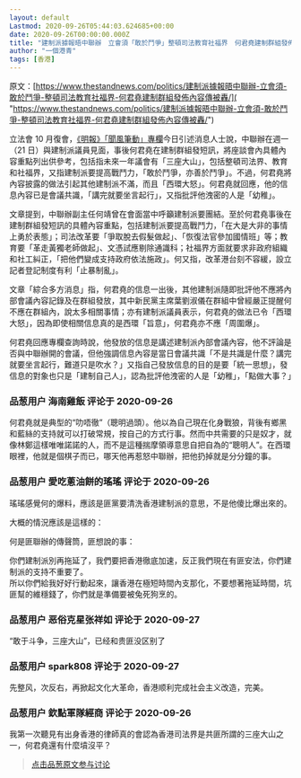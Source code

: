 ```yaml
---
layout: default
Lastmod: 2020-09-26T05:44:03.624685+00:00
date: 2020-09-26T00:00:00.000Z
title: "建制派據報晤中聯辦　立會須「敢於鬥爭」整頓司法教育社福界　何君堯建制群組發佈內容傳被轟"
author: "一個港青"
tags: [香港]
---
```


原文：[https://www.thestandnews.com/politics/建制派據報晤中聯辦-立會須-敢於鬥爭-整頓司法教育社福界-何君堯建制群組發佈內容傳被轟/]( "https://www.thestandnews.com/politics/建制派據報晤中聯辦-立會須-敢於鬥爭-整頓司法教育社福界-何君堯建制群組發佈內容傳被轟/")  
  
立法會 10 月復會，[《明報》「聞風筆動」專欄]( "https://www.mingpao.com/?fbclid=IwAR3P79em7vev3ctjB-P_7OUzD0Rre0SgyStNiYgF4vQf3cgu8PNb0j3dqhg")今日引述消息人士說，中聯辦在週一（21 日）與建制派議員見面，事後何君堯在建制群組發短訊，將座談會內具體內容重點列出供參考，包括指未來一年議會有「三座大山」，包括整頓司法界、教育和社福界，又指建制派要提高戰鬥力，「敢於鬥爭，亦善於鬥爭」。不過，何君堯將內容披露的做法引起其他建制派不滿，而且「西環大怒」。何君堯就回應，他的信息內容已是會議共識，「講完就要坐言起行」，又指批評他洩密的人是「幼稚」。  
  
文章提到，中聯辦副主任何靖曾在會面當中呼籲建制派要團結。至於何君堯事後在建制群組發短訊的具體內容重點，包括建制派要提高戰鬥力，「在大是大非的事情上勇於表態」；司法改革要「爭取脫去假髮做起」、「恢復法官參加國情班」等；教育要「革走黃獨老師做起」、文憑試應剔除通識科；社福界方面就要求非政府組織和社工糾正，「把他們變成支持政府依法施政」。何又指，改革港台刻不容緩，設立記者登記制度有利「止暴制亂」。  
  
文章「綜合多方消息」指，何君堯的信息一出後，其他建制派隨即批評他不應將內部會議內容記錄及在群組發放，其中新民黨主席葉劉淑儀在群組中曾經嚴正提醒何不應在群組內，說太多相關事情；亦有建制派議員表示，何君堯的做法已令「西環大怒」，因為即使相關信息真的是西環「旨意」，何君堯亦不應「周圍爆」。  
  
何君堯回應專欄查詢時說，他發放的信息是講述建制派內部會議內容，他不評論是否與中聯辦開的會議，但他強調信息內容是當日會議共識「不是共識是什麼？講完就要坐言起行，難道只是吹水？」又指自己發放信息的目的是要「統一思想」，發信息的對象也只是「建制自己人」，認為批評他洩密的人是「幼稚」，「點做大事？」

            
### 品葱用户 **海南雞飯** 评论于 2020-09-26
        
何君堯就是典型的“叻唔徹”（聰明過頭）。他以為自己現在化身戰狼，背後有鄉黑和藍絲的支持就可以打破常規，按自己的方式行事。然而中共需要的只是奴才，就像林鄭這樣唯唯諾諾的人，而不是這種揣摩領導意思自把自為的“聰明人”。在西環眼裡，他就是個棋子而已，哪天他再惹怒中聯辦，把他扔掉就是分分鐘的事。
        


            
### 品葱用户 **愛吃蔥油餅的瑤瑤** 评论于 2020-09-26
        
瑤瑤感覺何的爆料，應該是匪黨要清洗香港建制派的意思，不是他傻比爆出來的。  
  
大概的情況應該是這樣的：  
  
何是匪聯辦的傳聲筒，匪想說的事：  
  
你們建制派別再拖延了，我們要把香港徹底加速，反正我們現在有匪安法，你們建制派的支持不重要了。  
所以你們給我好好行動起來，讓香港在極短時間內支那化，不要想著拖延時間，坑匪幫的維穩錢了，你們就是準備要被兔死狗烹的。
        


            
### 品葱用户 **恶俗克星张祥如** 评论于 2020-09-27
        
“敢于斗争，三座大山”，已经和贵匪没区别了
        


            
### 品葱用户 **spark808** 评论于 2020-09-27
        
先整风，次反右，再掀起文化大革命，香港顺利完成社会主义改造，完美。
        


            
### 品葱用户 **欽點軍隊經商** 评论于 2020-09-26
        
我第一次聽見有出身香港的律師真的會認為香港司法界是共匪所謂的三座大山之一，何君堯還有什麼墳沒平？
        






> [点击品葱原文参与讨论](https://pincong.rocks/article/24480)

